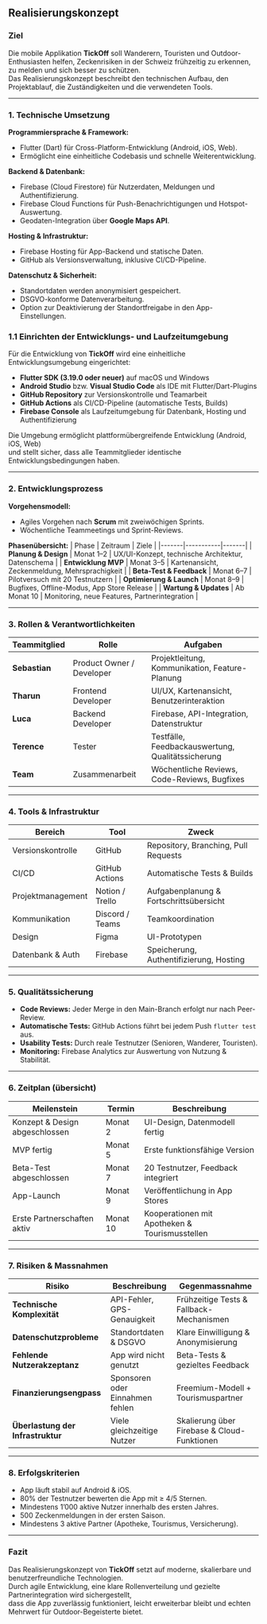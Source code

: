 ## Realisierungskonzept

### Ziel
Die mobile Applikation **TickOff** soll Wanderern, Touristen und Outdoor-Enthusiasten helfen, Zeckenrisiken in der Schweiz frühzeitig zu erkennen, zu melden und sich besser zu schützen.  
Das Realisierungskonzept beschreibt den technischen Aufbau, den Projektablauf, die Zuständigkeiten und die verwendeten Tools.

---

### 1. Technische Umsetzung

**Programmiersprache & Framework:**  
- Flutter (Dart) für Cross-Platform-Entwicklung (Android, iOS, Web).  
- Ermöglicht eine einheitliche Codebasis und schnelle Weiterentwicklung.  

**Backend & Datenbank:**  
- Firebase (Cloud Firestore) für Nutzerdaten, Meldungen und Authentifizierung.  
- Firebase Cloud Functions für Push-Benachrichtigungen und Hotspot-Auswertung.  
- Geodaten-Integration über **Google Maps API**.  

**Hosting & Infrastruktur:**  
- Firebase Hosting für App-Backend und statische Daten.  
- GitHub als Versionsverwaltung, inklusive CI/CD-Pipeline.  

**Datenschutz & Sicherheit:**  
- Standortdaten werden anonymisiert gespeichert.  
- DSGVO-konforme Datenverarbeitung.  
- Option zur Deaktivierung der Standortfreigabe in den App-Einstellungen.  

### 1.1 Einrichten der Entwicklungs- und Laufzeitumgebung

Für die Entwicklung von **TickOff** wird eine einheitliche Entwicklungsumgebung eingerichtet:
- **Flutter SDK (3.19.0 oder neuer)** auf macOS und Windows  
- **Android Studio** bzw. **Visual Studio Code** als IDE mit Flutter/Dart-Plugins  
- **GitHub Repository** zur Versionskontrolle und Teamarbeit  
- **GitHub Actions** als CI/CD-Pipeline (automatische Tests, Builds)  
- **Firebase Console** als Laufzeitumgebung für Datenbank, Hosting und Authentifizierung  

Die Umgebung ermöglicht plattformübergreifende Entwicklung (Android, iOS, Web)  
und stellt sicher, dass alle Teammitglieder identische Entwicklungsbedingungen haben.

---

### 2. Entwicklungsprozess

**Vorgehensmodell:**  
- Agiles Vorgehen nach **Scrum** mit zweiwöchigen Sprints.  
- Wöchentliche Teammeetings und Sprint-Reviews.  

**Phasenübersicht:**
| Phase | Zeitraum | Ziele |
|-------|-----------|-------|
| **Planung & Design** | Monat 1–2 | UX/UI-Konzept, technische Architektur, Datenschema |
| **Entwicklung MVP** | Monat 3–5 | Kartenansicht, Zeckenmeldung, Mehrsprachigkeit |
| **Beta-Test & Feedback** | Monat 6–7 | Pilotversuch mit 20 Testnutzern |
| **Optimierung & Launch** | Monat 8–9 | Bugfixes, Offline-Modus, App Store Release |
| **Wartung & Updates** | Ab Monat 10 | Monitoring, neue Features, Partnerintegration |

---

### 3. Rollen & Verantwortlichkeiten

| Teammitglied | Rolle | Aufgaben |
|---------------|--------|----------|
| **Sebastian** | Product Owner / Developer | Projektleitung, Kommunikation, Feature-Planung |
| **Tharun** | Frontend Developer | UI/UX, Kartenansicht, Benutzerinteraktion |
| **Luca** | Backend Developer | Firebase, API-Integration, Datenstruktur |
| **Terence** | Tester | Testfälle, Feedbackauswertung, Qualitätssicherung |
| **Team** | Zusammenarbeit | Wöchentliche Reviews, Code-Reviews, Bugfixes |

---

### 4. Tools & Infrastruktur

| Bereich | Tool | Zweck |
|----------|------|-------|
| Versionskontrolle | GitHub | Repository, Branching, Pull Requests |
| CI/CD | GitHub Actions | Automatische Tests & Builds |
| Projektmanagement | Notion / Trello | Aufgabenplanung & Fortschrittsübersicht |
| Kommunikation | Discord / Teams | Teamkoordination |
| Design | Figma | UI-Prototypen |
| Datenbank & Auth | Firebase | Speicherung, Authentifizierung, Hosting |

---

### 5. Qualitätssicherung

- **Code Reviews:** Jeder Merge in den Main-Branch erfolgt nur nach Peer-Review.  
- **Automatische Tests:** GitHub Actions führt bei jedem Push `flutter test` aus.  
- **Usability Tests:** Durch reale Testnutzer (Senioren, Wanderer, Touristen).  
- **Monitoring:** Firebase Analytics zur Auswertung von Nutzung & Stabilität.  

---

### 6. Zeitplan (übersicht)

| Meilenstein | Termin | Beschreibung |
|--------------|---------|--------------|
| Konzept & Design abgeschlossen | Monat 2 | UI-Design, Datenmodell fertig |
| MVP fertig | Monat 5 | Erste funktionsfähige Version |
| Beta-Test abgeschlossen | Monat 7 | 20 Testnutzer, Feedback integriert |
| App-Launch | Monat 9 | Veröffentlichung in App Stores |
| Erste Partnerschaften aktiv | Monat 10 | Kooperationen mit Apotheken & Tourismusstellen |

---

### 7. Risiken & Massnahmen

| Risiko | Beschreibung | Gegenmassnahme |
|--------|---------------|----------------|
| **Technische Komplexität** | API-Fehler, GPS-Genauigkeit | Frühzeitige Tests & Fallback-Mechanismen |
| **Datenschutzprobleme** | Standortdaten & DSGVO | Klare Einwilligung & Anonymisierung |
| **Fehlende Nutzerakzeptanz** | App wird nicht genutzt | Beta-Tests & gezieltes Feedback |
| **Finanzierungsengpass** | Sponsoren oder Einnahmen fehlen | Freemium-Modell + Tourismuspartner |
| **Überlastung der Infrastruktur** | Viele gleichzeitige Nutzer | Skalierung über Firebase & Cloud-Funktionen |

---

### 8. Erfolgskriterien

- App läuft stabil auf Android & iOS.  
- 80% der Testnutzer bewerten die App mit ≥ 4/5 Sternen.  
- Mindestens 1’000 aktive Nutzer innerhalb des ersten Jahres.  
- 500 Zeckenmeldungen in der ersten Saison.  
- Mindestens 3 aktive Partner (Apotheke, Tourismus, Versicherung).  

---

### Fazit
Das Realisierungskonzept von **TickOff** setzt auf moderne, skalierbare und benutzerfreundliche Technologien.  
Durch agile Entwicklung, eine klare Rollenverteilung und gezielte Partnerintegration wird sichergestellt,  
dass die App zuverlässig funktioniert, leicht erweiterbar bleibt und echten Mehrwert für Outdoor-Begeisterte bietet.
